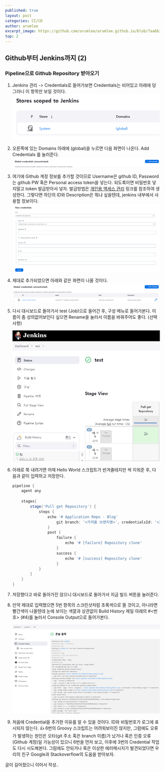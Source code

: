 ```yaml
---
published: true
layout: post
categories: CI/CD
author: arumlee
excerpt_image: https://github.com/arumlee/arumlee.github.io/blob/7aa6b12b0fe88133558c35d61d510e553ee1d84d/_posts/2024-03-10-CICD-%EA%B5%AC%EC%B6%95-2/image-20240310225814075.png?raw=true
top: 2
---
```


## Github부터 Jenkins까지 (2)

### Pipeline으로 Github Repository 받아오기

1. Jenkins 관리 -> Credentials로 들어가보면 Credentials는 비어있고 아래에 덩그러니 이 항목만 보일 것이다.
   ![image-20240310225814075](https://github.com/arumlee/arumlee.github.io/blob/7aa6b12b0fe88133558c35d61d510e553ee1d84d/_posts/2024-03-10-CICD-%EA%B5%AC%EC%B6%95-2/image-20240310225814075.png?raw=true)
2. 오른쪽에 있는 Domains 아래에 (global)을 누르면 다음 화면이 나온다. Add Credentials 를 눌러준다.
   ![image-20240310225908126](https://github.com/arumlee/arumlee.github.io/blob/7aa6b12b0fe88133558c35d61d510e553ee1d84d/_posts/2024-03-10-CICD-구축-2/image-20240310225908126.png?raw=true)
3. 여기에 Github 계정 정보를 추가할 것이므로 Username은 github ID, Password는 github PW 혹은 Personal access token을 넣는다.
   되도록이면 비밀번호 넣지말고 token 발급받아서 넣자. 발급방법은 [개인용 액세스 관리](https://docs.github.com/ko/authentication/keeping-your-account-and-data-secure/managing-your-personal-access-tokens) 링크를 참조하여 생성한다. 그렇다면 하단의 ID와 Description은 뭐냐 싶을텐데, jenkins 내부에서 사용할 정보이다.
   ![image-20240310225942148](https://github.com/arumlee/arumlee.github.io/blob/7aa6b12b0fe88133558c35d61d510e553ee1d84d/_posts/2024-03-10-CICD-구축-2/image-20240310225942148.png?raw=true)
4. 제대로 추가되었으면 아래와 같은 화면이 나올 것이다.
   ![image-20240310230540974](https://github.com/arumlee/arumlee.github.io/blob/7aa6b12b0fe88133558c35d61d510e553ee1d84d/_posts/2024-03-10-CICD-구축-2/image-20240310230540974.png?raw=true)
5. 다시 대시보드로 돌아가서 test (Job)으로 들어간 후, 구성 메뉴로 들어가본다. 이름이 좀 성의없어보인다 싶으면 Rename을 눌러서 이름을 바꿔주어도 좋다. (선택사항)

   ![image-20240310230708728](https://github.com/arumlee/arumlee.github.io/blob/7aa6b12b0fe88133558c35d61d510e553ee1d84d/_posts/2024-03-10-CICD-구축-2/image-20240310230708728.png?raw=true)

6. 아래로 쭉 내려가면 어제 Hello World 스크립트가 반겨줄테지만 싹 지워준 후, 다음과 같이 입력하고 저장한다.

   ```groovy
   pipeline {
       agent any

       stages{
           stage('Pull get Repository') {
               steps {
                   echo '# Application Repo - Blog'
                       git branch: '<가져올 브랜치명>', credentialsId: '<3번에서 쓴 credential ID>', url: '<연동할 git 주소: .git으로 끝남>'
                   }
                   post {
                       failure {
                           echo '# [failure] Repository clone'
                       }
                       success {
                           echo '# [success] Repository clone'
                       }
               }
           }
       }
   }

   ```

7. 저장했다고 바로 돌아가진 않으니 대시보드로 돌아가서 지금 빌드 버튼을 눌러준다.
8. 만약 제대로 입력했으면 5번 항목의 스크린샷처럼 초록색으로 뜰 것이고, 아니라면 빨간색이 나올텐데 눈에 보이는 색깔과 상관없이 Build History 제일 아래의 #<번호> (#4)를 눌러서 Console Output으로 들어가본다.

   ![image-20240310231610285](https://github.com/arumlee/arumlee.github.io/blob/7aa6b12b0fe88133558c35d61d510e553ee1d84d/_posts/2024-03-10-CICD-구축-2/image-20240310231610285.png?raw=true)

9. 처음에 Credential을 추가한 이유를 알 수 있을 것이다. ID와 비밀번호가 로그에 표시되지 않는다. 👍
   6번의 Groovy 스크립트는 어려워보이진 않지만, 그럼에도 오류가 발생하는 원인은 오타(git 주소 혹은 branch 이름)가 났거나 혹은 인증 오류(Github 계정)일 가능성이 있으니 6번을 먼저 보고, 이후에 3번의 Credential 작업도 다시 시도해본다.
   그럼에도 안되거나 혹은 이상한 에러메시지가 발견되었다면 우리의 친구 Google과 Stackoverflow의 도움을 받아보자.

글이 길어졌으니 이어서 작성..
